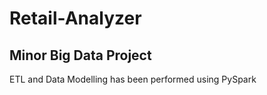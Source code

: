 # Retail-Analyzer
## Minor Big Data Project
ETL and Data Modelling has been performed using PySpark
